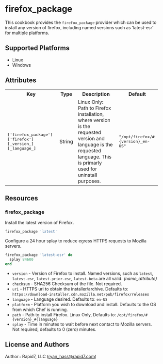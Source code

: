# firefox_package

This cookbook provides the ```firefox_package``` provider which can be used
to install any version of firefox, including named versions such as 'latest-esr'
for multiple platforms.

## Supported Platforms

- Linux
- Windows

## Attributes

<table>
  <tr>
    <th>Key</th>
    <th>Type</th>
    <th>Description</th>
    <th>Default</th>
  </tr>
  <tr>
    <td><tt>['firefox_package']['firefox'][_version_][_language_]</tt></td>
    <td>String</td>
    <td>Linux Only: Path to Firefox installation, where version is the requested version and language is the requested language. This is primarly used for uninstall purposes.</td>
    <td><tt>"/opt/firefox/#{version}_en-US"</tt></td>
  </tr>
</table>

## Resources

### firefox_package

Install the latest version of Firefox.

```ruby
firefox_package 'latest'
```

Configure a 24 hour splay to reduce egress HTTPS requests to Mozilla servers.
```ruby
firefox_package 'latest-esr' do
  splay 84600
end
```

* `version`   - Version of Firefox to install. Named versions, such as `latest`, `latest-esr`, `latest-prior-esr`, `latest-beta` are all valid. *(name_attribute)*
* `checksum`  - SHA256 Checksum of the file. Not required.
* `uri`       - HTTPS uri to obtain the installer/archive. Defaults to: `https://download-installer.cdn.mozilla.net/pub/firefox/releases`
* `language`  - Language desired. Defaults to: `en-US`
* `platform`  - Platform you wish to download and install. Defaults to the OS from which Chef is running.
* `path`      - Path to install Firefox. Linux Only, Defaults to: ```/opt/firefox/#{version}_#{language}```
* `splay`     - Time in minutes to wait before next contact to Mozilla servers. Not required, defaults to 0 (zero) minutes.


## License and Authors

Author:: Rapid7, LLC (<ryan_hass@rapid7.com>)
